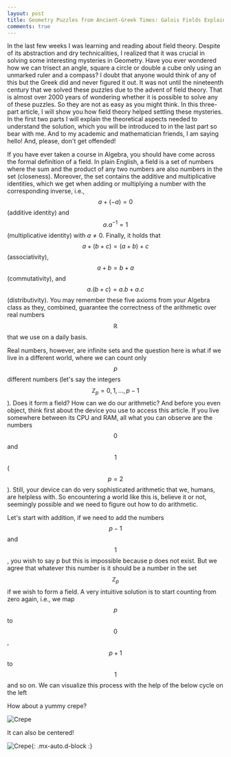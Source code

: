```yaml
---
layout: post
title: Geometry Puzzles from Ancient-Greek Times: Galois Fields Explained - Part 1
comments: true
---
```


In the last few weeks I was learning and reading about field theory. Despite of its abstraction and dry technicalities, 
I realized that it was crucial in solving some interesting mysteries in Geometry. Have you ever wondered how we can trisect an angle, 
square a circle or double a cube only using an unmarked ruler and a compass? I doubt that anyone would think of any of this but the Greek 
did and never figured it out. It was not until the nineteenth century that we solved these puzzles due to the advent of field theory. 
That is almost over 2000 years of wondering whether it is possible to solve any of these puzzles. So they are not as easy as you might think. 
In this three-part article, I will show you how field theory helped settling these mysteries. In the first two parts I will explain the theoretical 
aspects needed to understand the solution, which you will be introduced to in the last part so bear with me. And to my academic and mathematician 
friends, I am saying hello! And, please, don't get offended!

If you have ever taken a course in Algebra, you should have come across the formal definition of a field. In plain English, a field is a 
set of numbers where the sum and the product of any two numbers are also numbers in the set (closeness). Moreover, the set contains the 
additive and multiplicative identities, which we get when adding or multiplying a number with the corresponding inverse, i.e., $$a + (-a) = 0$$ 
(additive identity) and $$a . a^{-1} = 1$$ (multiplicative identity) with $a \neq 0$. Finally, it holds that $$a + (b +c) = (a+b) + c$$ 
(associativity), $$a + b = b + a$$ (commutativity), and $$a . (b+c) = a . b + a . c$$ (distributivity). You may remember these five axioms 
from your Algebra class as they, combined, guarantee the correctness of the arithmetic over real numbers $$\mathbb{R}$$ that we use on a daily basis.

Real numbers, however, are infinite sets and the question here is what if we live in a different world, where we can count only $$p$$ 
different numbers (let's say the integers $$\mathbb{Z}_p = {0, 1, \dots, p-1}$$). Does it form a field? How can we do our arithmetic? And before you even object, 
think first about the device you use to access this article. If you live somewhere between its CPU and RAM, all what you can observe are the 
numbers $$0$$ and $$1$$ ($$p=2$$). Still, your device can do very sophisticated arithmetic that we, humans, are helpless with. So encountering a 
world like this is, believe it or not, seemingly possible and we need to figure out how to do arithmetic.

Let's start with addition, if we need to add the numbers $$p-1$$ and $$1$$, you wish to say p but this is impossible because p does not exist. But we agree that whatever this number is it should be a number in the set $$\mathbb{Z}_p$$ if we wish to form a field. A very intuitive solution is to start counting from zero again, i.e., we map $$p$$ to $$0$$, $$p+1$$ to $$1$$ and so on. We can visualize this process with the help of the below cycle on the left



How about a yummy crepe?

![Crepe](https://s3-media3.fl.yelpcdn.com/bphoto/cQ1Yoa75m2yUFFbY2xwuqw/348s.jpg)

It can also be centered!

![Crepe](https://s3-media3.fl.yelpcdn.com/bphoto/cQ1Yoa75m2yUFFbY2xwuqw/348s.jpg){: .mx-auto.d-block :}

